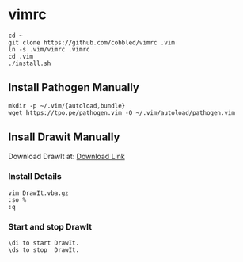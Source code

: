 # vimrc

    cd ~
    git clone https://github.com/cobbled/vimrc .vim
    ln -s .vim/vimrc .vimrc
    cd .vim
    ./install.sh

## Install Pathogen Manually

    mkdir -p ~/.vim/{autoload,bundle}
    wget https://tpo.pe/pathogen.vim -O ~/.vim/autoload/pathogen.vim

## Insall Drawit Manually

Download DrawIt at: [Download Link](http://www.vim.org/scripts/script.php?script_id=40)

### Install Details

    vim DrawIt.vba.gz
    :so %
    :q

### Start and stop DrawIt

    \di to start DrawIt.
    \ds to stop  DrawIt.

